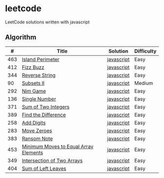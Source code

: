 # leetcode
LeetCode solutions written with javascript

## Algorithm

| # | Title | Solution | Difficulty |
|---| ----- | -------- | ---------- |
|463| [Island Perimeter](https://leetcode.com/problems/island-perimeter/) | [javascript](./algorithm/islandPerimeter.js) | Easy |
|412| [Fizz Buzz](https://leetcode.com/problems/fizz-buzz) | [javascript](./algorithm/fizzBuzz.js) | Easy |
|344| [Reverse String](https://leetcode.com/problems/reverse-string) | [javascript](./algorithm/reverseString.js) | Easy |
|90 | [Subsets II](https://leetcode.com/problems/subsets-ii/) | [javascript](./algorithm/subsetsWithDup.js) | Medium |
|292| [Nim Game](https://leetcode.com/problems/nim-game) | [javascript](./algorithm/canWinNim.js) | Easy |
|136| [Single Number](https://leetcode.com/problems/single-number/) | [javascript](./algorithm/singleNumber.js) | Easy |
|371| [Sum of Two Integers](https://leetcode.com/problems/sum-of-two-integers/) | [javascript](./algorithm/getSum.js) | Easy |
|389| [Find the Difference](https://leetcode.com/problems/find-the-difference/) | [javascript](./algorithm/findTheDifference.js) | Easy |
|258| [Add Digits](https://leetcode.com/problems/add-digits/) | [javascript](./algorithm/addDigits.js) | Easy |
|283| [Move Zeroes](https://leetcode.com/problems/move-zeroes/) | [javascript](./algorithm/moveZeroes.js) | Easy |
|383| [Ransom Note](https://leetcode.com/problems/ransom-note/) | [javascript](./algorithm/canConstruct.js) | Easy |
|453| [Minimum Moves to Equal Array Elements](https://leetcode.com/problems/minimum-moves-to-equal-array-elements/) | [javascript](./algorithm/minMoves.js) | Easy |
|349| [Intersection of Two Arrays](https://leetcode.com/problems/intersection-of-two-arrays/) | [javascript](./algorithm/intersection.js) | Easy |
|404| [Sum of Left Leaves](https://leetcode.com/problems/sum-of-left-leaves/) | [javascript](./algorithm/sumOfLeftLeaves.js) | Easy |